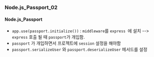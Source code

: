 ### Node.js_Passport_02

#### Node.js_Passport
- `app.use(passport.initialize())` : `middleware`를 `express `에 설치 --> `express` 호출 될 때 `passport`가 개입함.
- `passport` 가 개입하면서 프로젝트에 `session` 설정을 해야함
- `passport.serializeUser` 와 `passport.deserializeUser` 메서드를 설정